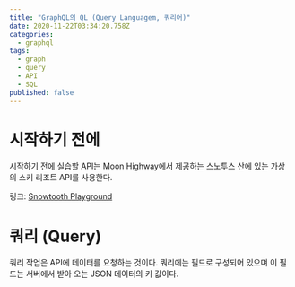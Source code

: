 ```yaml
---
title: "GraphQL의 QL (Query Languagem, 쿼리어)"
date: 2020-11-22T03:34:20.758Z
categories:
  - graphql
tags:
  - graph
  - query
  - API
  - SQL
published: false
---
```


# 시작하기 전에

시작하기 전에 실습할 API는 Moon Highway에서 제공하는 스노투스 산에 있는 가상의 스키 리조트 API를 사용한다.

링크: [Snowtooth Playground](https://snowtooth.moonhighway.com/)

# 쿼리 (Query)

쿼리 작업은 API에 데이터를 요청하는 것이다. 쿼리에는 필드로 구성되어 있으며 이 필드는 서버에서 받아 오는 JSON 데이터의 키 값이다.
